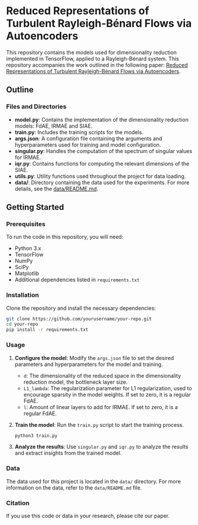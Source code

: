 # Reduced Representations of Turbulent Rayleigh-Bénard Flows via Autoencoders

This repository contains the models used for dimensionality reduction implemented in TensorFlow, applied to a Rayleigh-Bénard system. This repository accompanies the work outlined in the following paper: [Reduced Representations of Turbulent Rayleigh-Bénard Flows via Autoencoders](link).

## Outline

### Files and Directories

- **model.py**: Contains the implementation of the dimensionality reduction models: FdAE, IRMAE and SIAE.
- **train.py**: Includes the training scripts for the models.
- **args.json**: A configuration file containing the arguments and hyperparameters used for training and model configuration.
- **singular.py**: Handles the computation of the spectrum of singular values for IRMAE.
- **iqr.py**: Contains functions for computing the relevant dimensions of the SIAE.
- **utils.py**: Utility functions used throughout the project for data loading.
- **data/**: Directory containing the data used for the experiments. For more details, see the [data/README.md](data/README.md).

## Getting Started

### Prerequisites

To run the code in this repository, you will need:

- Python 3.x
- TensorFlow
- NumPy
- SciPy
- Matplotlib
- Additional dependencies listed in `requirements.txt`

### Installation

Clone the repository and install the necessary dependencies:

```bash
git clone https://github.com/yourusername/your-repo.git
cd your-repo
pip install -r requirements.txt
```

### Usage
1. **Configure the model**: Modify the `args.json` file to set the desired parameters and hyperparameters for the model and training.

    - `d`: The dimensionality of the reduced space in the dimensionality reduction model, the bottleneck layer size.
    - `L1_lambda`: The regularization parameter for L1 regularization, used to encourage sparsity in the model weights. If set to zero, it is a regular FdAE.
    - `l`: Amount of linear layers to add for IRMAE. If set to zero, it is a regular FdAE.

2. **Train the model**: Run the `train.py` script to start the training process.
    ```bash
    python3 train.py
    ```

3. **Analyze the results**: Use `singular.py` and `iqr.py` to analyze the results and extract insights from the trained model.

### Data
The data used for this project is located in the `data/` directory. For more information on the data, refer to the `data/README.md` file.

### Citation
If you use this code or data in your research, please cite our paper.



